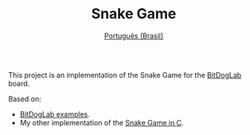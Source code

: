 <div align="center">
    <h1>Snake Game</h1>
    <a href="./docs/README.pt-br.md">Português (Brasil)</a>
</div>

<br /><br />

This project is an implementation of the Snake Game for the [BitDogLab](https://github.com/BitDogLab/BitDogLab) board.

Based on:

- [BitDogLab examples](https://github.com/BitDogLab/BitDogLab-C).
- My other implementation of the [Snake Game in C](https://github.com/ciscocarvalho/snake-game-c).
